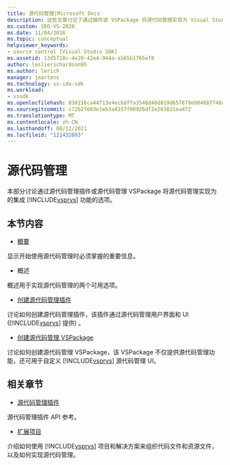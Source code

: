 ```yaml
---
title: 源代码管理|Microsoft Docs
description: 这些文章讨论了通过插件或 VSPackage 将源代码管理实现为 Visual Studio集成功能的选项。
ms.custom: SEO-VS-2020
ms.date: 11/04/2016
ms.topic: conceptual
helpviewer_keywords:
- source control [Visual Studio SDK]
ms.assetid: 13d5728c-4e28-42e4-944a-a565b1765ef8
author: leslierichardson95
ms.author: lerich
manager: jmartens
ms.technology: vs-ide-sdk
ms.workload:
- vssdk
ms.openlocfilehash: 830216ca44f13e4ecbdffa3548d48d819d657678eb0468f746c7f419dde99f56
ms.sourcegitcommit: c72b2f603e1eb3a4157f00926df2e263831ea472
ms.translationtype: MT
ms.contentlocale: zh-CN
ms.lasthandoff: 08/12/2021
ms.locfileid: "121432093"
---
```

# <a name="source-control"></a>源代码管理
本部分讨论通过源代码管理插件或源代码管理 VSPackage 将源代码管理实现为 的集成 [!INCLUDE[vsprvs](../../code-quality/includes/vsprvs_md.md)] 功能的选项。

## <a name="in-this-section"></a>本节内容
- [概要](../../extensibility/internals/source-control-integration-essentials.md)

 显示开始使用源代码管理时必须掌握的重要信息。

- 概述

 概述用于实现源代码管理的两个可用选项。

- [创建源代码管理插件](../../extensibility/internals/creating-a-source-control-plug-in.md)

 讨论如何创建源代码管理插件，该插件通过源代码管理用户界面和 UI ([!INCLUDE[vsprvs](../../code-quality/includes/vsprvs_md.md)] 提供) 。

- [创建源代码管理 VSPackage](../../extensibility/internals/creating-a-source-control-vspackage.md)

 讨论如何创建源代码管理 VSPackage，该 VSPackage 不仅提供源代码管理功能，还可用于自定义 [!INCLUDE[vsprvs](../../code-quality/includes/vsprvs_md.md)] 源代码管理 UI。

## <a name="related-sections"></a>相关章节
- [源代码管理插件](../../extensibility/source-control-plug-ins.md)

 源代码管理插件 API 参考。

- [扩展项目](../../extensibility/extending-projects.md)

 介绍如何使用 [!INCLUDE[vsprvs](../../code-quality/includes/vsprvs_md.md)] 项目和解决方案来组织代码文件和资源文件，以及如何实现源代码管理。
